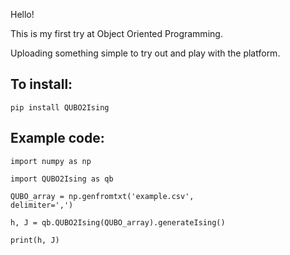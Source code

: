Hello!

This is my first try at Object Oriented Programming.

Uploading something simple to try out and play with the platform.

## To install:
<code>pip install QUBO2Ising</code>

## Example code:

<code>import numpy as np</code>

<code>import QUBO2Ising as qb</code>

<code>QUBO_array = np.genfromtxt('example.csv', delimiter=',')</code></code>

<code>h, J = qb.QUBO2Ising(QUBO_array).generateIsing()</code>

<code>print(h, J)</code>
